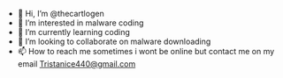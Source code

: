 - 👋 Hi, I’m @thecartlogen
- 👀 I’m interested in malware coding
- 🌱 I’m currently learning coding
- 💞️ I’m looking to collaborate on malware downloading
- 📫 How to reach me sometimes i wont be online but contact me on my email Tristanice440@gmail.com 

<!---
Im looking to create non encrypted software and create viruses and malware i want to become the king if you join me we can rule this world
--->
